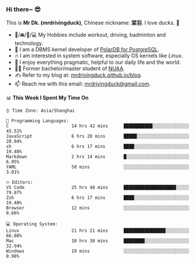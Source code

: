 ### Hi there~ 😎

This is **Mr Dk. (mrdrivingduck)**, Chinese nickname: **棠羽**. I love ducks. 🦆

- 💪/🚘/🏸/💻 My Hobbies include workout, driving, badminton and technology.
- 🍊 I am a DBMS kernel developer of [PolarDB for PostgreSQL](https://github.com/ApsaraDB/PolarDB-for-PostgreSQL).
- 🔥 I am interested in system software, especially OS kernels like *Linux*.
- 🔧 I enjoy everything pragmatic, helpful to our daily life and the world.
- 👨‍🎓 Former bachelor/master student of [NUAA](https://en.wikipedia.org/wiki/Nanjing_University_of_Aeronautics_and_Astronautics).
- ✍ Refer to my blog at: [mrdrivingduck.github.io/blog](https://www.mrdrivingduck.cn/blog/#/).
- 📫 Reach me with this email: [mrdrivingduck@gmail.com](mailto:mrdrivingduck@gmail.com).

<!--START_SECTION:waka-->
📊 **This Week I Spent My Time On** 

```text
⌚︎ Time Zone: Asia/Shanghai

💬 Programming Languages: 
C                        14 hrs 42 mins      ███████████░░░░░░░░░░░░░░   45.51% 
JavaScript               6 hrs 28 mins       █████░░░░░░░░░░░░░░░░░░░░   20.04% 
sh                       6 hrs 17 mins       ████░░░░░░░░░░░░░░░░░░░░░   19.48% 
Markdown                 2 hrs 14 mins       █░░░░░░░░░░░░░░░░░░░░░░░░   6.95% 
YAML                     58 mins             ░░░░░░░░░░░░░░░░░░░░░░░░░   3.01%

🔥 Editors: 
VS Code                  25 hrs 48 mins      ████████████████████░░░░░   79.87% 
Zsh                      6 hrs 17 mins       ████░░░░░░░░░░░░░░░░░░░░░   19.48% 
Browser                  12 mins             ░░░░░░░░░░░░░░░░░░░░░░░░░   0.66%

💻 Operating System: 
Linux                    21 hrs 21 mins      ████████████████░░░░░░░░░   66.08% 
Mac                      10 hrs 38 mins      ████████░░░░░░░░░░░░░░░░░   32.94% 
Windows                  19 mins             ░░░░░░░░░░░░░░░░░░░░░░░░░   0.98%

```


<!--END_SECTION:waka-->

<!-- ![Mr Dk.'s GitHub Stats](https://github-readme-stats.vercel.app/api?username=mrdrivingduck&count_private&show_icons=true&theme=buefy) -->

<!-- ![Most Used Languages](https://github-readme-stats.vercel.app/api/top-langs/?username=mrdrivingduck&exclude_repo=mips32-CPU,snort-tcp-socket&theme=buefy&layout=compact&langs_count=10) -->


<!--
**mrdrivingduck/mrdrivingduck** is a ✨ _special_ ✨ repository because its `README.md` (this file) appears on your GitHub profile.

Here are some ideas to get you started:

- 🔭 I’m currently working on ...
- 🌱 I’m currently learning ...
- 👯 I’m looking to collaborate on ...
- 🤔 I’m looking for help with ...
- 💬 Ask me about ...
- 📫 How to reach me: ...
- 😄 Pronouns: ...
- ⚡ Fun fact: ...
-->

